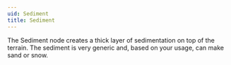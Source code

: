 ```yaml
---
uid: Sediment
title: Sediment
---
```


The Sediment node creates a thick layer of sedimentation on top of the terrain. The sediment is very generic and, based on your usage, can make sand or snow.

